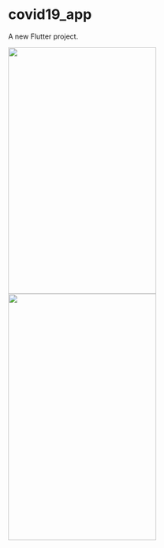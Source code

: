 # covid19_app

A new Flutter project.

<img src = "https://user-images.githubusercontent.com/105305827/179908082-e41ed970-64ea-4419-a51c-735b0d346816.png" width ="300" height = "500">


<img src = "https://user-images.githubusercontent.com/105305827/179909388-c10963b6-abf2-4446-8930-c7e480e069cb.png" width ="300" height = "500">


